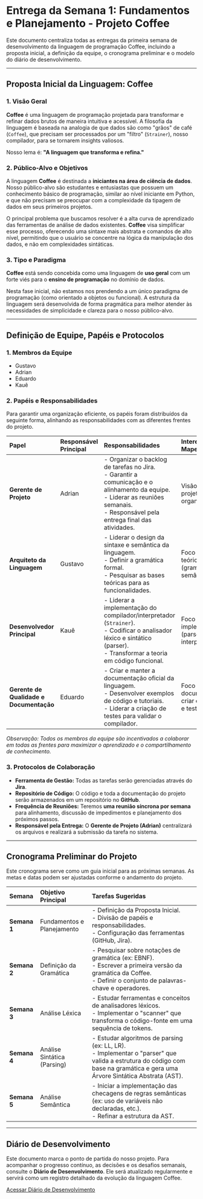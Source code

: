 # Entrega da Semana 1: Fundamentos e Planejamento - Projeto Coffee

Este documento centraliza todas as entregas da primeira semana de desenvolvimento da linguagem de programação Coffee, incluindo a proposta inicial, a definição da equipe, o cronograma preliminar e o modelo do diário de desenvolvimento.

---

## Proposta Inicial da Linguagem: Coffee

### 1. Visão Geral

**Coffee** é uma linguagem de programação projetada para transformar e refinar dados brutos de maneira intuitiva e acessível. A filosofia da linguagem é baseada na analogia de que dados são como "grãos" de café (`Coffee`), que precisam ser processados por um "filtro" (`Strainer`), nosso compilador, para se tornarem insights valiosos.

Nosso lema é: **"A linguagem que transforma e refina."**

### 2. Público-Alvo e Objetivos

A linguagem **Coffee** é destinada a **iniciantes na área de ciência de dados**. Nosso público-alvo são estudantes e entusiastas que possuem um conhecimento básico de programação, similar ao nível iniciante em Python, e que não precisam se preocupar com a complexidade da tipagem de dados em seus primeiros projetos.

O principal problema que buscamos resolver é a alta curva de aprendizado das ferramentas de análise de dados existentes. **Coffee** visa simplificar esse processo, oferecendo uma sintaxe mais abstrata e comandos de alto nível, permitindo que o usuário se concentre na lógica da manipulação dos dados, e não em complexidades sintáticas.

### 3. Tipo e Paradigma

**Coffee** está sendo concebida como uma linguagem de **uso geral** com um forte viés para o **ensino de programação** no domínio de dados.

Nesta fase inicial, não estamos nos prendendo a um único paradigma de programação (como orientado a objetos ou funcional). A estrutura da linguagem será desenvolvida de forma pragmática para melhor atender às necessidades de simplicidade e clareza para o nosso público-alvo.

---

## Definição de Equipe, Papéis e Protocolos

### 1. Membros da Equipe

- Gustavo
- Adrian
- Eduardo
- Kauê

### 2. Papéis e Responsabilidades

Para garantir uma organização eficiente, os papéis foram distribuídos da seguinte forma, alinhando as responsabilidades com as diferentes frentes do projeto.

| Papel | Responsável Principal | Responsabilidades | Interesses Mapeados |
| :--- | :--- | :--- | :--- |
| **Gerente de Projeto** | Adrian | - Organizar o backlog de tarefas no Jira.<br>- Garantir a comunicação e o alinhamento da equipe.<br>- Liderar as reuniões semanais.<br>- Responsável pela entrega final das atividades. | Visão geral do projeto e organização. |
| **Arquiteto da Linguagem** | Gustavo | - Liderar o design da sintaxe e semântica da linguagem.<br>- Definir a gramática formal.<br>- Pesquisar as bases teóricas para as funcionalidades. | Foco na parte teórica (gramática, semântica). |
| **Desenvolvedor Principal** | Kauê | - Liderar a implementação do compilador/interpretador (`Strainer`).<br>- Codificar o analisador léxico e sintático (parser).<br>- Transformar a teoria em código funcional. | Foco na implementação (parser, interpretador). |
| **Gerente de Qualidade e Documentação** | Eduardo | - Criar e manter a documentação oficial da linguagem.<br>- Desenvolver exemplos de código e tutoriais.<br>- Liderar a criação de testes para validar o compilador. | Foco em documentar, criar exemplos e testes. |

*Observação: Todos os membros da equipe são incentivados a colaborar em todas as frentes para maximizar o aprendizado e o compartilhamento de conhecimento.*

### 3. Protocolos de Colaboração

- **Ferramenta de Gestão:** Todas as tarefas serão gerenciadas através do **Jira**.
- **Repositório de Código:** O código e toda a documentação do projeto serão armazenados em um repositório no **GitHub**.
- **Frequência de Reuniões:** Teremos **uma reunião síncrona por semana** para alinhamento, discussão de impedimentos e planejamento dos próximos passos.
- **Responsável pela Entrega:** O **Gerente de Projeto (Adrian)** centralizará os arquivos e realizará a submissão da tarefa no sistema.

---

## Cronograma Preliminar do Projeto

Este cronograma serve como um guia inicial para as próximas semanas. As metas e datas podem ser ajustadas conforme o andamento do projeto.

| Semana | Objetivo Principal | Tarefas Sugeridas |
| :--- | :--- | :--- |
| **Semana 1** | Fundamentos e Planejamento | - Definição da Proposta Inicial.<br>- Divisão de papéis e responsabilidades.<br>- Configuração das ferramentas (GitHub, Jira). |
| **Semana 2** | Definição da Gramática | - Pesquisar sobre notações de gramática (ex: EBNF).<br>- Escrever a primeira versão da gramática da Coffee.<br>- Definir o conjunto de palavras-chave e operadores. |
| **Semana 3** | Análise Léxica | - Estudar ferramentas e conceitos de analisadores léxicos.<br>- Implementar o "scanner" que transforma o código-fonte em uma sequência de tokens. |
| **Semana 4** | Análise Sintática (Parsing) | - Estudar algoritmos de parsing (ex: LL, LR).<br>- Implementar o "parser" que valida a estrutura do código com base na gramática e gera uma Árvore Sintática Abstrata (AST). |
| **Semana 5** | Análise Semântica | - Iniciar a implementação das checagens de regras semânticas (ex: uso de variáveis não declaradas, etc.).<br>- Refinar a estrutura da AST. |

---

## Diário de Desenvolvimento

Este documento marca o ponto de partida do nosso projeto. Para acompanhar o progresso contínuo, as decisões e os desafios semanais, consulte o **Diário de Desenvolvimento**. Ele será atualizado regularmente e servirá como um registro detalhado da evolução da linguagem Coffee.

[Acessar Diário de Desenvolvimento](/Diario%20de%20desenvolvimento/coffee.md)